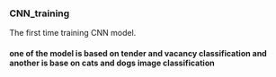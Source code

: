 ### CNN_training

The first time training CNN model.
#### one of the model is based on tender and vacancy classification and another is base on cats and dogs image classification
